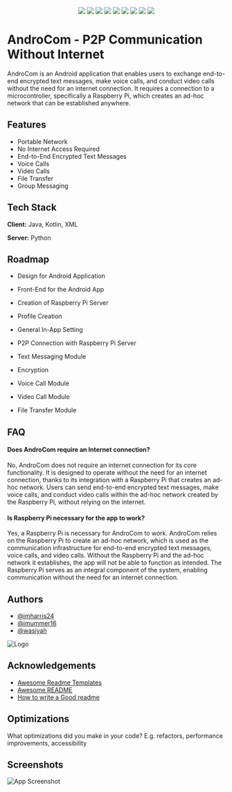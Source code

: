 <div align="center">
    <img src="https://img.shields.io/github/languages/count/imharris24/AndroCom?label=Languages&style=for-the-badge">
    <img src="https://img.shields.io/github/languages/top/imharris24/AndroCom?style=for-the-badge">
    <img src="https://img.shields.io/github/repo-size/imharris24/AndroCom?style=for-the-badge">
    <img src="https://img.shields.io/github/issues/imharris24/AndroCom?style=for-the-badge">
    <img src="https://img.shields.io/github/issues-pr-closed/imharris24/AndroCom?style=for-the-badge">
    <img src="https://img.shields.io/github/license/imharris24/AndroCom?style=for-the-badge">
    <img src="https://img.shields.io/github/forks/imharris24/AndroCom?style=for-the-badge">
    <img src="https://img.shields.io/github/stars/imharris24/AndroCom?style=for-the-badge">
    <img src="https://img.shields.io/github/last-commit/imharris24/AndroCom?style=for-the-badge">
</div>


# AndroCom - P2P Communication Without Internet

AndroCom is an Android application that enables users to exchange end-to-end encrypted text messages, make voice calls, and conduct video calls without the need for an internet connection. It requires a connection to a microcontroller, specifically a Raspberry Pi, which creates an ad-hoc network that can be established anywhere.


## Features

- Portable Network
- No Internet Access Required
- End-to-End Encrypted Text Messages
- Voice Calls
- Video Calls
- File Transfer
- Group Messaging


## Tech Stack

**Client:** Java, Kotlin, XML

**Server:** Python


## Roadmap

- Design for Android Application

- Front-End for the Android App

- Creation of Raspberry Pi Server

- Profile Creation

- General In-App Setting

- P2P Connection with Raspberry Pi Server

- Text Messaging Module

- Encryption

- Voice Call Module

- Video Call Module

- File Transfer Module

## FAQ

#### Does AndroCom require an Internet connection?

No, AndroCom does not require an internet connection for its core functionality. It is designed to operate without the need for an internet connection, thanks to its integration with a Raspberry Pi that creates an ad-hoc network. Users can send end-to-end encrypted text messages, make voice calls, and conduct video calls within the ad-hoc network created by the Raspberry Pi, without relying on the internet.

#### Is Raspberry Pi necessary for the app to work?

Yes, a Raspberry Pi is necessary for AndroCom to work. AndroCom relies on the Raspberry Pi to create an ad-hoc network, which is used as the communication infrastructure for end-to-end encrypted text messages, voice calls, and video calls. Without the Raspberry Pi and the ad-hoc network it establishes, the app will not be able to function as intended. The Raspberry Pi serves as an integral component of the system, enabling communication without the need for an internet connection.


## Authors

- [@imharris24](https://www.github.com/imharris24)
- [@imummer16](https://www.github.com/imumer16)
- [@wasiyah](https://github.com/Wasia-Ibrar)


![Logo](https://dev-to-uploads.s3.amazonaws.com/uploads/articles/th5xamgrr6se0x5ro4g6.png)


## Acknowledgements

 - [Awesome Readme Templates](https://awesomeopensource.com/project/elangosundar/awesome-README-templates)
 - [Awesome README](https://github.com/matiassingers/awesome-readme)
 - [How to write a Good readme](https://bulldogjob.com/news/449-how-to-write-a-good-readme-for-your-github-project)


## Optimizations

What optimizations did you make in your code? E.g. refactors, performance improvements, accessibility


## Screenshots

![App Screenshot](https://via.placeholder.com/468x300?text=App+Screenshot+Here)

